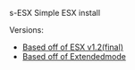 s-ESX Simple ESX install

Versions:

- [Based off of ESX v1.2(final)](https://github.com/S-ESX/S-ESX-V1F "Based off of ESX v1.2(final)")
- [Based off of Extendedmode](https://github.com/S-ESX/S-ESX-M "Based off of Extendedmode")
